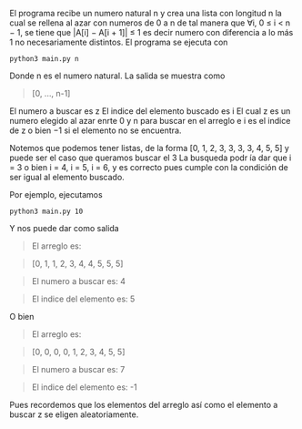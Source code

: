 El programa recibe un numero natural n y crea una lista con longitud n la cual se rellena al azar con numeros de 0 a n de tal manera que ∀i, 0 ≤ i < n − 1, se tiene que |A[i] − A[i + 1]| ≤ 1 es decir numero con diferencia a lo más 1 no necesariamente distintos.
El programa se ejecuta con

```
python3 main.py n
```

Donde n es el numero natural.
La salida se muestra como

> [0, ..., n-1]

El numero a buscar es z
El indice del elemento buscado es i
El cual z es un numero elegido al azar enrte 0 y n para buscar en el arreglo e i es el indice de z o bien −1 si el elemento no se encuentra.

Notemos que podemos tener listas, de la forma [0, 1, 2, 3, 3, 3, 3, 4, 5, 5] y puede ser el caso que queramos buscar el 3
La busqueda podr ́ıa dar que i = 3 o bien i = 4, i = 5, i = 6, y es correcto pues cumple con la condición de ser igual al elemento buscado.

Por ejemplo, ejecutamos

```
python3 main.py 10
```

Y nos puede dar como salida

> El arreglo es:

> [0, 1, 1, 2, 3, 4, 4, 5, 5, 5]

> El numero a buscar es: 4

> El indice del elemento es: 5

O bien

> El arreglo es:

> [0, 0, 0, 0, 1, 2, 3, 4, 5, 5]

> El numero a buscar es: 7

> El indice del elemento es: -1

Pues recordemos que los elementos del arreglo así como el elemento a buscar z se eligen aleatoriamente.